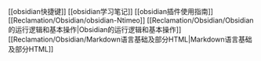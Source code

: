 [[obsidian快捷键]]
[[obsidian学习笔记]]
[[obsidian插件使用指南]]
[[Reclamation/Obsidian/obsidian-Ntimeo]]
[[Reclamation/Obsidian/Obsidian的运行逻辑和基本操作|Obsidian的运行逻辑和基本操作]]
[[Reclamation/Obsidian/Markdown语言基础及部分HTML|Markdown语言基础及部分HTML]]